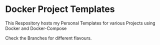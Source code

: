 # Docker Project Templates

This Respository hosts my Personal Templates for various Projects using Docker and Docker-Compose

Check the Branches for different flavours.